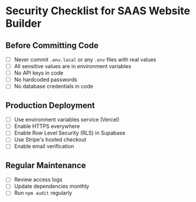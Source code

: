 # Security Checklist for SAAS Website Builder

## Before Committing Code
- [ ] Never commit `.env.local` or any `.env` files with real values
- [ ] All sensitive values are in environment variables
- [ ] No API keys in code
- [ ] No hardcoded passwords
- [ ] No database credentials in code

## Production Deployment
- [ ] Use environment variables service (Vercel)
- [ ] Enable HTTPS everywhere
- [ ] Enable Row Level Security (RLS) in Supabase
- [ ] Use Stripe's hosted checkout
- [ ] Enable email verification

## Regular Maintenance
- [ ] Review access logs
- [ ] Update dependencies monthly
- [ ] Run `npm audit` regularly
